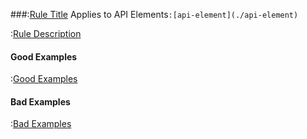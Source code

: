 ###:[Rule Title](./title)
Applies to API Elements`:[api-element](./api-element)`

:[Rule Description](./description)

#### Good Examples
:[Good Examples](./good-examples/GoodExamples-generated.md)

#### Bad Examples
:[Bad Examples](./bad-examples/BadExamples-generated.md)



